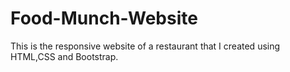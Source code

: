 # Food-Munch-Website
This is the responsive website of a restaurant that I created using HTML,CSS and Bootstrap.
